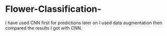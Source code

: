 # Flower-Classification-
I have used CNN first for predictions later on I used data augmentation then compared the results I got with CNN.
